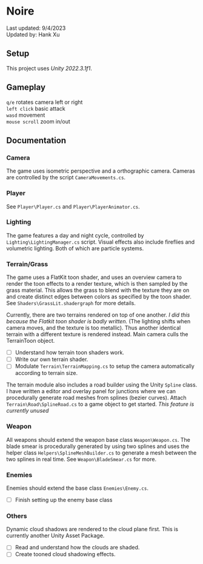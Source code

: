 # Noire
Last updated: 9/4/2023 \
Updated by: Hank Xu

## Setup
This project uses *Unity 2022.3.1f1*.

## Gameplay
`q/e` rotates camera left or right \
`left click` basic attack \
`wasd` movement \
`mouse scroll` zoom in/out

## Documentation
### Camera
The game uses isometric perspective and a orthographic camera. Cameras are controlled by the script `CameraMovements.cs`. 

### Player
See `Player\Player.cs` and `Player\PlayerAnimator.cs`.

### Lighting
The game features a day and night cycle, controlled by `Lighting\LightingManager.cs` script. Visual effects also include fireflies and volumetric lighting. Both of which are particle systems.

### Terrain/Grass
The game uses a FlatKit toon shader, and uses an overview camera to render the toon effects to a render texture, which is then sampled by the grass material. This allows the grass to blend with the texture they are on and create distinct edges between colors as specified by the toon shader. See `Shaders\GrassLit.shadergraph` for more details. 

Currently, there are two terrains rendered on top of one another. *I did this because the Flatkit toon shader is badly written.* (The lighting shifts when camera moves, and the texture is too metallic). Thus another identical terrain with a different texture is rendered instead. Main camera culls the TerrainToon object. 

- [ ] Understand how terrain toon shaders work.
- [ ] Write our own terrain shader.
- [ ] Modulate `Terrain\TerrainMapping.cs` to setup the camera automatically according to terrain size.

The terrain module also includes a road builder using the Unity `Spline` class. I have written a editor and overlay panel for junctions where we can procedurally generate road meshes from splines (bezier curves). Attach `Terrain\Road\SplineRoad.cs` to a game object to get started. *This feature is currently unused*

### Weapon
All weapons should extend the weapon base class `Weapon\Weapon.cs`. The blade smear is procedurally generated by using two splines and uses the helper class `Helpers\SplineMeshBuilder.cs` to generate a mesh between the two splines in real time. See `Weapon\BladeSmear.cs` for more.

### Enemies
Enemies should extend the base class `Enemies\Enemy.cs`. 
- [ ] Finish setting up the enemy base class

### Others
Dynamic cloud shadows are rendered to the cloud plane first. This is currently another Unity Asset Package.

- [ ] Read and understand how the clouds are shaded.
- [ ] Create tooned cloud shadowing effects.
